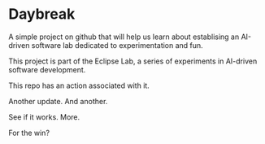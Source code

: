 # Daybreak

A simple project on github that will help us learn about establising an AI-driven software lab dedicated to experimentation and fun.

This project is part of the Eclipse Lab, a series of experiments in AI-driven software development.

This repo has an action associated with it.

Another update. And another.

See if it works. More.

For the win?
